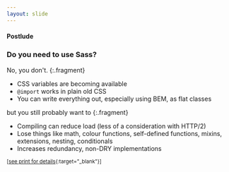```yaml
---
layout: slide
---
```


#### Postlude

### Do you need to use Sass?



No, you don't.
{:.fragment}

<div class="notes">

* CSS variables are becoming available
* `@import` works in plain old CSS
* You can write everything out, especially using BEM, as flat classes

</div>

but you still probably want to
{:.fragment}

<div class="notes">

* Compiling can reduce load (less of a consideration with HTTP/2)
* Lose things like math, colour functions, self-defined functions,
  mixins, extensions, nesting, conditionals
* Increases redundancy, non-DRY implementations

</div>


<small class="fragment">[[see print for details]({{site.baseurl}}/print.html#do-you-need-to-use-sass){:target="_blank"}]</small>
